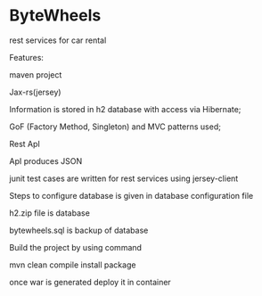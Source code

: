 # ByteWheels
rest services for car rental 

Features:

maven project

Jax-rs(jersey)

Information is stored in h2 database with access via Hibernate;

GoF (Factory Method, Singleton) and MVC patterns used;

Rest ApI

ApI produces JSON

junit test cases are written for rest services using jersey-client


Steps to configure database is given in database configuration file

h2.zip file is database

bytewheels.sql is backup of database

Build the project by using command

mvn clean compile install package

once war is generated deploy it in container
